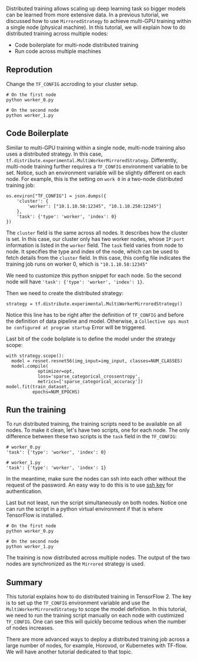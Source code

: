 Distributed training allows scaling up deep learning task so bigger models can be learned from more extensive data. In a previous tutorial, we discussed how to use ```MirroredStrategy``` to achieve multi-GPU training within a single node (physical machine). In this tutorial, we will explain how to do distributed training across multiple nodes:

* Code boilerplate for multi-node distributed training
* Run code across multiple machines

## Reprodution

Change the ```TF_CONFIG``` accroding to your cluster setup. 


```
# On the first node
python worker_0.py

# On the second node
python worker_1.py
```

## Code Boilerplate

Similar to multi-GPU training within a single node, multi-node training also uses a distributed strategy. In this case, ```tf.distribute.experimental.MultiWorkerMirroredStrategy```. Differently, multi-node training further requires a ```TF_CONFIG``` environment variable to be set. Notice, such an environment variable will be slightly different on each node. For example, this is the setting on ```work 0``` in a two-node distributed training job: 

```
os.environ["TF_CONFIG"] = json.dumps({
    'cluster': {
        'worker': ["10.1.10.58:12345", "10.1.10.250:12345"]
    },
    'task': {'type': 'worker', 'index': 0}
})
```

The ```cluster``` field is the same across all nodes. It describes how the cluster is set. In this case, our cluster only has two worker nodes, whose ```IP:port``` information is listed in the ```worker``` field. The ```task``` field varies from node to node. It specifies the type and index of the node, which can be used to fetch details from the ```cluster``` field. In this case, this config file indicates the training job runs on worker 0, which is ```"10.1.10.58:12345"```

We need to customize this python snippet for each node. So the second node will have ```'task': {'type': 'worker', 'index': 1}```. 

Then we need to create the distributed strategy:

```
strategy = tf.distribute.experimental.MultiWorkerMirroredStrategy()
```

Notice this line has to be right after the definition of ```TF_CONFIG``` and before the definition of data pipeline and model. Otherwise, a ```Collective ops must be configured at program startup``` Error will be triggered. 

Last bit of the code boilplate is to define the model under the strategy scope:

```
with strategy.scope():
  model = resnet.resnet56(img_input=img_input, classes=NUM_CLASSES)
  model.compile(
            optimizer=opt,
            loss='sparse_categorical_crossentropy',
            metrics=['sparse_categorical_accuracy']) 
model.fit(train_dataset,
          epochs=NUM_EPOCHS)
```

## Run the training

To run distributed training, the training scripts need to be available on all nodes. To make it clean, let's have two scripts, one for each node. The only difference between these two scripts is the ```task``` field in the ```TF_CONFIG```:

```
# worker_0.py
'task': {'type': 'worker', 'index': 0}

# worker_1.py
'task': {'type': 'worker', 'index': 1}

```

In the meantime, make sure the nodes can ssh into each other without the request of the password. An easy way to do this is to use [ssh key](https://debian-administration.org/article/530/SSH_with_authentication_key_instead_of_password) for authentication.

Last but not least, run the script simultaneously on both nodes. Notice one can run the script in a python virtual environment if that is where TensorFlow is installed. 

```
# On the first node
python worker_0.py

# On the second node
python worker_1.py
```

The training is now distributed across multiple nodes. The output of the two nodes are synchronized as the ```Mirrored``` strategy is used.


## Summary

This tutorial explains how to do distributed training in TensorFlow 2. The key is to set up the ```TF_CONFIG``` environment variable and use the ```MultiWorkerMirroredStrategy``` to scope the model definition. In this tutorial, we need to run the training script manually on each node with custimized ```TF_CONFIG```. One can see this will quickly become tedious when the number of nodes increases. 

There are more advanced ways to deploy a distributed training job across a large number of nodes, for example, Horovod, or Kubernetes with TF-flow. We will have another tutorial dedicated to that topic.

